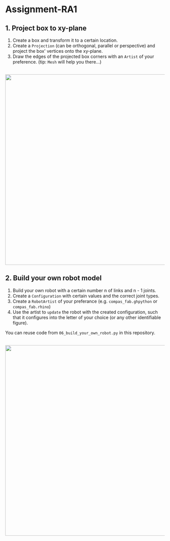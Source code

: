 # Assignment-RA1

## 1. Project box to xy-plane

1. Create a box and transform it to a certain location.
1. Create a `Projection` (can be orthogonal, parallel or perspective) and project the box' vertices onto the xy-plane.
1. Draw the edges of the projected box corners with an `Artist` of your preference. (tip: `Mesh` will help you there...)

<div align="center"><br><img src="https://github.com/compas-ITA19/ITA19/blob/master/modules/module2/images/assignment1_1.jpg" width="600" /></div>


## 2. Build your own robot model

1. Build your own robot with a certain number n of links and n - 1 joints. 
1. Create a `Configuration` with certain values and the correct joint types.
1. Create a `RobotArtist` of your preferance (e.g. `compas_fab.ghpython` or `compas_fab.rhino`)
1. Use the artist to `update` the robot with the created configuration, such that it configures into the letter of your choice (or any other identifiable figure).

You can reuse code from `06_build_your_own_robot.py` in this repository.

<div align="center"><br><img src="https://github.com/compas-ITA19/ITA19/blob/master/modules/module2/images/assignment1_2.jpg" width="600" /></div>
